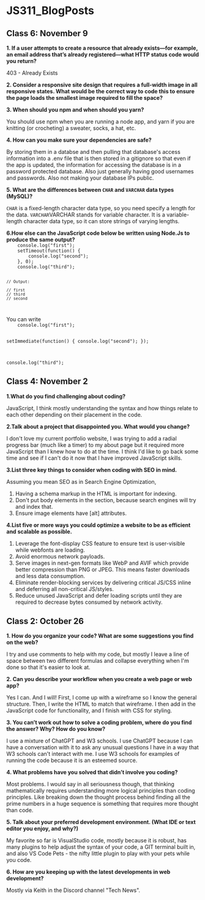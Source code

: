 # JS311_BlogPosts
<h2>Class 6: November 9</h2>
<b>1. If a user attempts to create a resource that already exists—for example, an email address that’s already registered—what HTTP status code would you return?</b>
<p>403 - Already Exists</p>
<b>2. Consider a responsive site design that requires a full-width image in all responsive states. What would be the correct way to code this to ensure the page loads the smallest image required to fill the space?</b>
<p></p>
<b>3. When should you npm and when should you yarn?</b>
<p>You should use npm when you are running a node app, and yarn if you are knitting (or crocheting) a sweater, socks, a hat, etc.</p>
<b>4. How can you make sure your dependencies are safe?</b>
<p>By storing them in a databse and then pulling that database's access information into a .env file that is then stored in a gitignore so that even if the app is updated, the information for accessing the database is in a password protected database. Also just generally having good usernames and passwords. Also not making your database IPs public.</p>
<b>5. What are the differences between <code>CHAR</code> and <code>VARCHAR</code> data types (MySQL)?</b>
<p><code>CHAR</code> is a fixed-length character data type, so you need specify a length for the data. <code>VARCHAR</code>VARCHAR stands for variable character. It is a variable-length character data type, so it can store strings of varying lengths.</p>
<b>6.How else can the JavaScript code below be written using Node.Js to produce the same output?</b>
<code>  
    console.log("first");
    setTimeout(function() {
        console.log("second");
    }, 0);
    console.log("third");

    // Output:

    // first
    // third
    // second
</code>
<p>You can write 
<code>
    console.log("first");

setImmediate(function() {
    console.log("second");
});

console.log("third");
</code></p>

<h2>Class 4: November 2</h2>
<b>1.What do you find challenging about coding?</b>
<p>JavaScript, I think mostly understanding the syntax and how things relate to each other depending on their placement in the code. </p>
<b>2.Talk about a project that disappointed you. What would you change?</b>
<p>I don't love my current portfolio website, I was trying to add a radial progress bar (much like a timer) to my about page but it required more JavaScript than I knew how to do at the time. I think I'd like to go back some time and see if I can't do it now that I have improved JavaScript skills.</p>
<b>3.List three key things to consider when coding with SEO in mind.</b>
<p>Assuming you mean SEO as in Search Engine Optimization,
    <ol>
        <li>Having a schema markup in the HTML is important for indexing.</li>
        <li>Don't put body elements in the <code><head></code> section, because search engines will try and index that.</li>
        <li>Ensure image elements have [alt] attributes.</li>
    </ol>
    </p>
<b>4.List five or more ways you could optimize a website to be as efficient and scalable as possible.</b>
<ol>
    <li>Leverage the font-display CSS feature to ensure text is user-visible while webfonts are loading. </li>
    <li>Avoid enormous network payloads.</li>
    <li>Serve images in next-gen formats like WebP and AVIF which provide better compression than PNG or JPEG. This means faster downloads and less data consumption. </li>
    <li>Eliminate render-blocking services by delivering critical JS/CSS inline and deferring all non-critical JS/styles. </li>
    <li>Reduce unused JavaScript and defer loading scripts until they are required to decrease bytes consumed by network activity.</li>
</ol>

<h2>Class 2: October 26</h2>
<b>1. How do you organize your code? What are some suggestions you find on the web?</b>
<p>I try and use comments to help with my code, but mostly I leave a line of space between two different formulas and collapse everything when I'm done so that it's easier to look at.</p>
<b>2. Can you describe your workflow when you create a web page or web app?</b>
<p>Yes I can. And I will! First, I come up with a wireframe so I know the general structure. Then, I write the HTML to match that wireframe. I then add in the JavaScript code for functionality, and I finish with CSS for styling.</p>
<b>3. You can’t work out how to solve a coding problem, where do you find the answer? Why? How do you know?</b>
<p>I use a mixture of ChatGPT and W3 schools. I use ChatGPT because I can have a conversation with it to ask any unusual questions I have in a way that W3 schools can't interact with me. I use W3 schools for examples of running the code because it is an esteemed source.</p>
<b>4. What problems have you solved that didn’t involve you coding?</b>
<p>Most problems. I would say in all seriousness though, that thinking mathematically requires understanding more logical principles than coding principles. Like breaking down the thought process behind finding all the prime numbers in a huge sequence is something that requires more thought than code.</p>
<b>5. Talk about your preferred development environment. (What IDE or text editor you enjoy, and why?)</b>
<p>My favorite so far is VisualStudio code, mostly because it is robust, has many plugins to help adjust the syntax of your code, a GIT terminal built in, and also VS Code Pets - the nifty little plugin to play with your pets while you code.</p>
<b>6. How are you keeping up with the latest developments in web development?</b>
<p>Mostly via Keith in the Discord channel "Tech News".</p>
